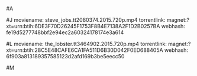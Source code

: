 #A

#J
    moviename: steve_jobs.tt2080374.2015.720p.mp4
    torrentlink: magnet:?xt=urn:btih:6DE3F70D26245F1753F8B4E7138A2F1D2B0257BA
    webhash: fe19d5277748bbf2e94ec2a60324178174e3a614

#L
    moviename: the_lobster.tt3464902.2015.720p.mp4
    torrentlink: magnet:?xt=urn:btih:28C5E48CAFE6CA1FA511D6B30D042F0ED688405A
    webhash: 6f903a813189357585123d2afd169b3be5eecc50

#M
